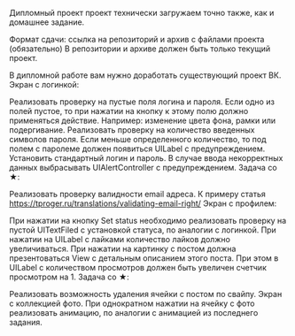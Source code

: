 Дипломный проект проект технически загружаем точно также, как и домашнее задание.

Формат сдачи: ссылка на репозиторий и архив с файлами проекта (обязательно)
В репозитории и архиве должен быть только текущий проект.

В дипломной работе вам нужно доработать существующий проект ВК.
Экран с логинкой:

Реализовать проверку на пустые поля логина и пароля. Если одно из полей пустое, то при нажатии на кнопку к этому полю должно применяться действие. Например: изменение цвета фона, рамки или подергивание.
Реализовать проверку на количество введенных символов пароля. Если меньше определенного количество, то под полем с паролеме должен появиться UILabel с предупреждением.
Установить стандартный логин и пароль. В случае ввода некорректных данных выбрасывать UIAlertController с предупреждением.
Задача со ★:

Реализовать проверку валидности email адреса. К примеру статья https://tproger.ru/translations/validating-email-right/
Экран с профилем:

При нажатии на кнопку Set status необходимо реализовать проверку на пустой UITextFiled с установкой статуса, по аналогии с логинкой.
При нажатии на UILabel с лайками количество лайков должно увеличиваться.
При нажатии на картинку с постом должна презентоваться View с детальным описанием этого поста. При этом в UILabel с количеством просмотров должен быть увеличен счетчик просмотром на 1.
Задача со ★:

Реализовать возможность удаления ячейки с постом по свайпу.
Экран с коллекцией фото.
При однократном нажатии на ячейку с фото реализовать анимацию, по аналогии с анимацией из последнего задания.